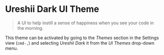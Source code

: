 # Ureshii Dark UI Theme

> A UI to help instill a sense of happiness when you see your code in
> the morning.

This theme can be activated by going to the _Themes_ section in the Settings
view (`cmd-,`) and selecting _Ureshii Dark_ it from the _UI Themes_
drop-down menu.

<img to go here at some point> 
